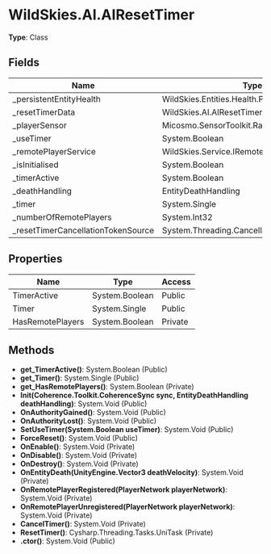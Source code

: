﻿# WildSkies.AI.AIResetTimer

**Type**: Class

## Fields

| Name | Type | Access |
|------|------|--------|
| _persistentEntityHealth | WildSkies.Entities.Health.PersistentEntityHealth | Private |
| _resetTimerData | WildSkies.AI.AIResetTimerData | Private |
| _playerSensor | Micosmo.SensorToolkit.RangeSensor | Private |
| _useTimer | System.Boolean | Private |
| _remotePlayerService | WildSkies.Service.IRemotePlayerService | Private |
| _isInitialised | System.Boolean | Private |
| _timerActive | System.Boolean | Private |
| _deathHandling | EntityDeathHandling | Private |
| _timer | System.Single | Private |
| _numberOfRemotePlayers | System.Int32 | Private |
| _resetTimerCancellationTokenSource | System.Threading.CancellationTokenSource | Private |

## Properties

| Name | Type | Access |
|------|------|--------|
| TimerActive | System.Boolean | Public |
| Timer | System.Single | Public |
| HasRemotePlayers | System.Boolean | Private |

## Methods

- **get_TimerActive()**: System.Boolean (Public)
- **get_Timer()**: System.Single (Public)
- **get_HasRemotePlayers()**: System.Boolean (Private)
- **Init(Coherence.Toolkit.CoherenceSync sync, EntityDeathHandling deathHandling)**: System.Void (Public)
- **OnAuthorityGained()**: System.Void (Public)
- **OnAuthorityLost()**: System.Void (Public)
- **SetUseTimer(System.Boolean useTimer)**: System.Void (Public)
- **ForceReset()**: System.Void (Public)
- **OnEnable()**: System.Void (Private)
- **OnDisable()**: System.Void (Private)
- **OnDestroy()**: System.Void (Private)
- **OnEntityDeath(UnityEngine.Vector3 deathVelocity)**: System.Void (Private)
- **OnRemotePlayerRegistered(PlayerNetwork playerNetwork)**: System.Void (Private)
- **OnRemotePlayerUnregistered(PlayerNetwork playerNetwork)**: System.Void (Private)
- **CancelTimer()**: System.Void (Private)
- **ResetTimer()**: Cysharp.Threading.Tasks.UniTask (Private)
- **.ctor()**: System.Void (Public)

